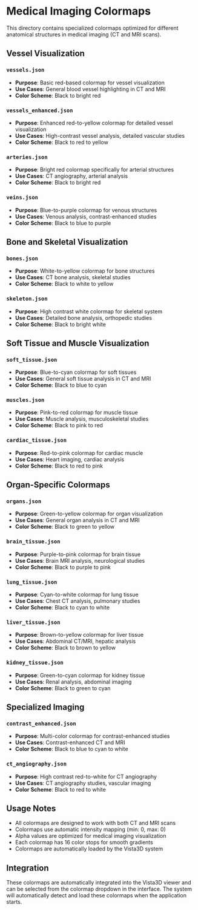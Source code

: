 # Medical Imaging Colormaps

This directory contains specialized colormaps optimized for different anatomical structures in medical imaging (CT and MRI scans).

## Vessel Visualization

### `vessels.json`
- **Purpose**: Basic red-based colormap for vessel visualization
- **Use Cases**: General blood vessel highlighting in CT and MRI
- **Color Scheme**: Black to bright red

### `vessels_enhanced.json`
- **Purpose**: Enhanced red-to-yellow colormap for detailed vessel visualization
- **Use Cases**: High-contrast vessel analysis, detailed vascular studies
- **Color Scheme**: Black to red to yellow

### `arteries.json`
- **Purpose**: Bright red colormap specifically for arterial structures
- **Use Cases**: CT angiography, arterial analysis
- **Color Scheme**: Black to bright red

### `veins.json`
- **Purpose**: Blue-to-purple colormap for venous structures
- **Use Cases**: Venous analysis, contrast-enhanced studies
- **Color Scheme**: Black to blue to purple

## Bone and Skeletal Visualization

### `bones.json`
- **Purpose**: White-to-yellow colormap for bone structures
- **Use Cases**: CT bone analysis, skeletal studies
- **Color Scheme**: Black to white to yellow

### `skeleton.json`
- **Purpose**: High contrast white colormap for skeletal system
- **Use Cases**: Detailed bone analysis, orthopedic studies
- **Color Scheme**: Black to bright white

## Soft Tissue and Muscle Visualization

### `soft_tissue.json`
- **Purpose**: Blue-to-cyan colormap for soft tissues
- **Use Cases**: General soft tissue analysis in CT and MRI
- **Color Scheme**: Black to blue to cyan

### `muscles.json`
- **Purpose**: Pink-to-red colormap for muscle tissue
- **Use Cases**: Muscle analysis, musculoskeletal studies
- **Color Scheme**: Black to pink to red

### `cardiac_tissue.json`
- **Purpose**: Red-to-pink colormap for cardiac muscle
- **Use Cases**: Heart imaging, cardiac analysis
- **Color Scheme**: Black to red to pink

## Organ-Specific Colormaps

### `organs.json`
- **Purpose**: Green-to-yellow colormap for organ visualization
- **Use Cases**: General organ analysis in CT and MRI
- **Color Scheme**: Black to green to yellow

### `brain_tissue.json`
- **Purpose**: Purple-to-pink colormap for brain tissue
- **Use Cases**: Brain MRI analysis, neurological studies
- **Color Scheme**: Black to purple to pink

### `lung_tissue.json`
- **Purpose**: Cyan-to-white colormap for lung tissue
- **Use Cases**: Chest CT analysis, pulmonary studies
- **Color Scheme**: Black to cyan to white

### `liver_tissue.json`
- **Purpose**: Brown-to-yellow colormap for liver tissue
- **Use Cases**: Abdominal CT/MRI, hepatic analysis
- **Color Scheme**: Black to brown to yellow

### `kidney_tissue.json`
- **Purpose**: Green-to-cyan colormap for kidney tissue
- **Use Cases**: Renal analysis, abdominal imaging
- **Color Scheme**: Black to green to cyan

## Specialized Imaging

### `contrast_enhanced.json`
- **Purpose**: Multi-color colormap for contrast-enhanced studies
- **Use Cases**: Contrast-enhanced CT and MRI
- **Color Scheme**: Black to blue to cyan to white

### `ct_angiography.json`
- **Purpose**: High contrast red-to-white for CT angiography
- **Use Cases**: CT angiography studies, vascular imaging
- **Color Scheme**: Black to red to white

## Usage Notes

- All colormaps are designed to work with both CT and MRI scans
- Colormaps use automatic intensity mapping (min: 0, max: 0)
- Alpha values are optimized for medical imaging visualization
- Each colormap has 16 color stops for smooth gradients
- Colormaps are automatically loaded by the Vista3D system

## Integration

These colormaps are automatically integrated into the Vista3D viewer and can be selected from the colormap dropdown in the interface. The system will automatically detect and load these colormaps when the application starts.
